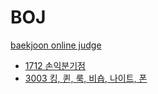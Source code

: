 # BOJ
[baekjoon online judge](https://www.acmicpc.net/)

- [1712 손익분기점](problem1712)
- [3003 킹, 퀸, 룩, 비숍, 나이트, 폰](problem3003)
